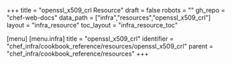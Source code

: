 +++
title = "openssl_x509_crl Resource"
draft = false
robots = ""
gh_repo = "chef-web-docs"
data_path = ["infra","resources","openssl_x509_crl"]
layout = "infra_resource"
toc_layout = "infra_resource_toc"

[menu]
  [menu.infra]
    title = "openssl_x509_crl"
    identifier = "chef_infra/cookbook_reference/resources/openssl_x509_crl"
    parent = "chef_infra/cookbook_reference/resources"
+++

<!-- The contents of this page are automatically generated from the openssl_x509_crl.yaml file in the data directory. -->
<!-- To suggest a change, edit the https://github.com/chef/chef/blob/main/lib/chef/resource/openssl_x509_crl.rb file
      and submit a pull request to the https://github.com/chef/chef repository. -->
